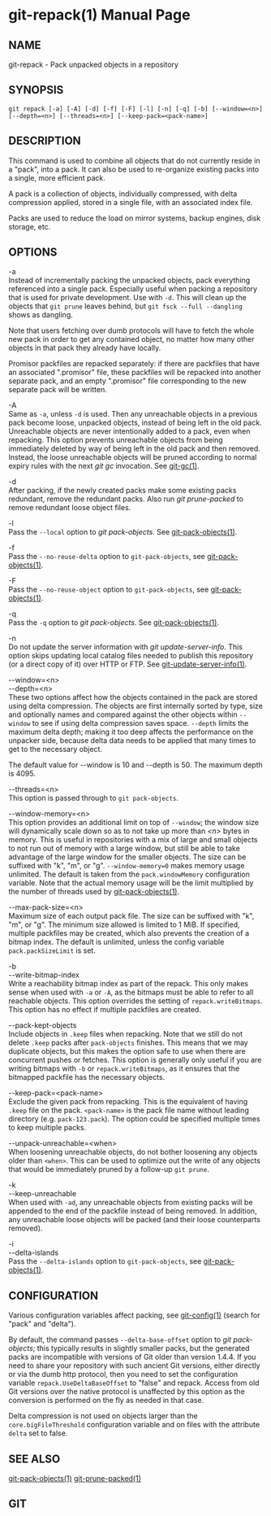 # git-repack(1) Manual Page

## NAME

git-repack - Pack unpacked objects in a repository

## SYNOPSIS

    git repack [-a] [-A] [-d] [-f] [-F] [-l] [-n] [-q] [-b] [--window=<n>] [--depth=<n>] [--threads=<n>] [--keep-pack=<pack-name>]

## DESCRIPTION

This command is used to combine all objects that do not currently reside in a "pack", into a pack. It can also be used to re-organize existing packs into a single, more efficient pack.

A pack is a collection of objects, individually compressed, with delta compression applied, stored in a single file, with an associated index file.

Packs are used to reduce the load on mirror systems, backup engines, disk storage, etc.

## OPTIONS

-a  
Instead of incrementally packing the unpacked objects, pack everything referenced into a single pack. Especially useful when packing a repository that is used for private development. Use with `-d`. This will clean up the objects that `git prune` leaves behind, but `git fsck --full --dangling` shows as dangling.

Note that users fetching over dumb protocols will have to fetch the whole new pack in order to get any contained object, no matter how many other objects in that pack they already have locally.

Promisor packfiles are repacked separately: if there are packfiles that have an associated ".promisor" file, these packfiles will be repacked into another separate pack, and an empty ".promisor" file corresponding to the new separate pack will be written.

-A  
Same as `-a`, unless `-d` is used. Then any unreachable objects in a previous pack become loose, unpacked objects, instead of being left in the old pack. Unreachable objects are never intentionally added to a pack, even when repacking. This option prevents unreachable objects from being immediately deleted by way of being left in the old pack and then removed. Instead, the loose unreachable objects will be pruned according to normal expiry rules with the next _git gc_ invocation. See [git-gc(1)](git-gc.html).

-d  
After packing, if the newly created packs make some existing packs redundant, remove the redundant packs. Also run _git prune-packed_ to remove redundant loose object files.

-l  
Pass the `--local` option to _git pack-objects_. See [git-pack-objects(1)](git-pack-objects.html).

-f  
Pass the `--no-reuse-delta` option to `git-pack-objects`, see [git-pack-objects(1)](git-pack-objects.html).

-F  
Pass the `--no-reuse-object` option to `git-pack-objects`, see [git-pack-objects(1)](git-pack-objects.html).

-q  
Pass the `-q` option to _git pack-objects_. See [git-pack-objects(1)](git-pack-objects.html).

-n  
Do not update the server information with _git update-server-info_. This option skips updating local catalog files needed to publish this repository (or a direct copy of it) over HTTP or FTP. See [git-update-server-info(1)](git-update-server-info.html).

--window=&lt;n&gt;  
--depth=&lt;n&gt;  
These two options affect how the objects contained in the pack are stored using delta compression. The objects are first internally sorted by type, size and optionally names and compared against the other objects within `--window` to see if using delta compression saves space. `--depth` limits the maximum delta depth; making it too deep affects the performance on the unpacker side, because delta data needs to be applied that many times to get to the necessary object.

The default value for --window is 10 and --depth is 50. The maximum depth is 4095.

--threads=&lt;n&gt;  
This option is passed through to `git pack-objects`.

--window-memory=&lt;n&gt;  
This option provides an additional limit on top of `--window`; the window size will dynamically scale down so as to not take up more than _&lt;n&gt;_ bytes in memory. This is useful in repositories with a mix of large and small objects to not run out of memory with a large window, but still be able to take advantage of the large window for the smaller objects. The size can be suffixed with "k", "m", or "g". `--window-memory=0` makes memory usage unlimited. The default is taken from the `pack.windowMemory` configuration variable. Note that the actual memory usage will be the limit multiplied by the number of threads used by [git-pack-objects(1)](git-pack-objects.html).

--max-pack-size=&lt;n&gt;  
Maximum size of each output pack file. The size can be suffixed with "k", "m", or "g". The minimum size allowed is limited to 1 MiB. If specified, multiple packfiles may be created, which also prevents the creation of a bitmap index. The default is unlimited, unless the config variable `pack.packSizeLimit` is set.

-b  
--write-bitmap-index  
Write a reachability bitmap index as part of the repack. This only makes sense when used with `-a` or `-A`, as the bitmaps must be able to refer to all reachable objects. This option overrides the setting of `repack.writeBitmaps`. This option has no effect if multiple packfiles are created.

--pack-kept-objects  
Include objects in `.keep` files when repacking. Note that we still do not delete `.keep` packs after `pack-objects` finishes. This means that we may duplicate objects, but this makes the option safe to use when there are concurrent pushes or fetches. This option is generally only useful if you are writing bitmaps with `-b` or `repack.writeBitmaps`, as it ensures that the bitmapped packfile has the necessary objects.

--keep-pack=&lt;pack-name&gt;  
Exclude the given pack from repacking. This is the equivalent of having `.keep` file on the pack. `<pack-name>` is the pack file name without leading directory (e.g. `pack-123.pack`). The option could be specified multiple times to keep multiple packs.

--unpack-unreachable=&lt;when&gt;  
When loosening unreachable objects, do not bother loosening any objects older than `<when>`. This can be used to optimize out the write of any objects that would be immediately pruned by a follow-up `git prune`.

-k  
--keep-unreachable  
When used with `-ad`, any unreachable objects from existing packs will be appended to the end of the packfile instead of being removed. In addition, any unreachable loose objects will be packed (and their loose counterparts removed).

-i  
--delta-islands  
Pass the `--delta-islands` option to `git-pack-objects`, see [git-pack-objects(1)](git-pack-objects.html).

## CONFIGURATION

Various configuration variables affect packing, see [git-config(1)](git-config.html) (search for "pack" and "delta").

By default, the command passes `--delta-base-offset` option to _git pack-objects_; this typically results in slightly smaller packs, but the generated packs are incompatible with versions of Git older than version 1.4.4. If you need to share your repository with such ancient Git versions, either directly or via the dumb http protocol, then you need to set the configuration variable `repack.UseDeltaBaseOffset` to "false" and repack. Access from old Git versions over the native protocol is unaffected by this option as the conversion is performed on the fly as needed in that case.

Delta compression is not used on objects larger than the `core.bigFileThreshold` configuration variable and on files with the attribute `delta` set to false.

## SEE ALSO

[git-pack-objects(1)](git-pack-objects.html) [git-prune-packed(1)](git-prune-packed.html)

## GIT
